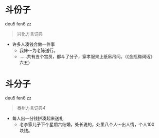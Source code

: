 # 斗份子
deu5 fen6 zz
> 兴化方言词典
- 许多人凑钱合做一件事
  - 我俫～为老陈送行。
  - ……共有五个宫员，都斗了分子，穿孝服来上纸帛吊问。（《金瓶梅词话》六五）

# 斗分子
deu5 fen6 zz
> 泰州方言词典4
- 每人出一分钱拼凑起来送礼
  - 老李家儿子下个星期六结婚，处长说的，处里八个人～出人情，个人100块钱。
